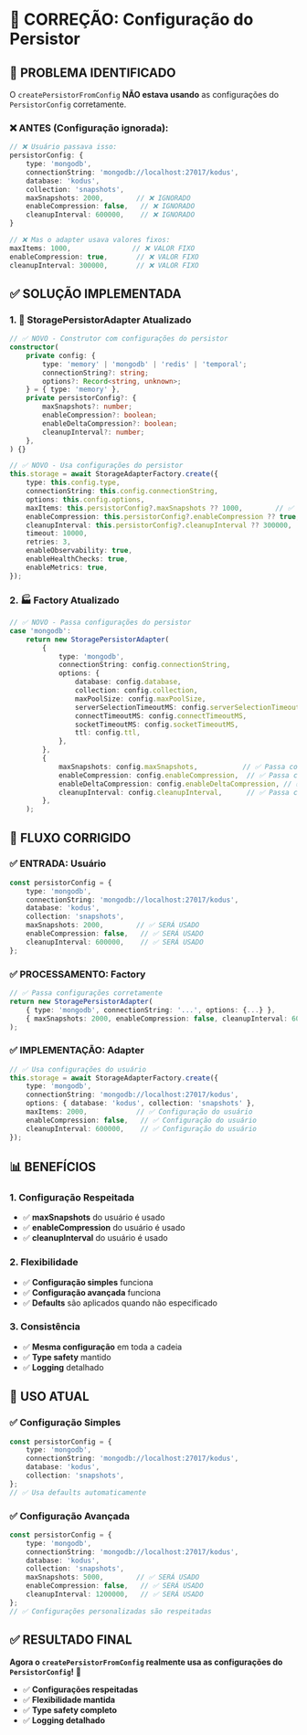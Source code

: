 # 🔧 CORREÇÃO: Configuração do Persistor

## 🚨 **PROBLEMA IDENTIFICADO**

O `createPersistorFromConfig` **NÃO estava usando** as configurações do `PersistorConfig` corretamente.

### **❌ ANTES (Configuração ignorada):**

```typescript
// ❌ Usuário passava isso:
persistorConfig: {
    type: 'mongodb',
    connectionString: 'mongodb://localhost:27017/kodus',
    database: 'kodus',
    collection: 'snapshots',
    maxSnapshots: 2000,        // ❌ IGNORADO
    enableCompression: false,   // ❌ IGNORADO
    cleanupInterval: 600000,    // ❌ IGNORADO
}

// ❌ Mas o adapter usava valores fixos:
maxItems: 1000,               // ❌ VALOR FIXO
enableCompression: true,       // ❌ VALOR FIXO  
cleanupInterval: 300000,       // ❌ VALOR FIXO
```

## ✅ **SOLUÇÃO IMPLEMENTADA**

### **1. 🔧 StoragePersistorAdapter Atualizado**

```typescript
// ✅ NOVO - Construtor com configurações do persistor
constructor(
    private config: {
        type: 'memory' | 'mongodb' | 'redis' | 'temporal';
        connectionString?: string;
        options?: Record<string, unknown>;
    } = { type: 'memory' },
    private persistorConfig?: {
        maxSnapshots?: number;
        enableCompression?: boolean;
        enableDeltaCompression?: boolean;
        cleanupInterval?: number;
    },
) {}

// ✅ NOVO - Usa configurações do persistor
this.storage = await StorageAdapterFactory.create({
    type: this.config.type,
    connectionString: this.config.connectionString,
    options: this.config.options,
    maxItems: this.persistorConfig?.maxSnapshots ?? 1000,        // ✅ Usa configuração
    enableCompression: this.persistorConfig?.enableCompression ?? true,  // ✅ Usa configuração
    cleanupInterval: this.persistorConfig?.cleanupInterval ?? 300000,    // ✅ Usa configuração
    timeout: 10000,
    retries: 3,
    enableObservability: true,
    enableHealthChecks: true,
    enableMetrics: true,
});
```

### **2. 🏭 Factory Atualizado**

```typescript
// ✅ NOVO - Passa configurações do persistor
case 'mongodb':
    return new StoragePersistorAdapter(
        {
            type: 'mongodb',
            connectionString: config.connectionString,
            options: {
                database: config.database,
                collection: config.collection,
                maxPoolSize: config.maxPoolSize,
                serverSelectionTimeoutMS: config.serverSelectionTimeoutMS,
                connectTimeoutMS: config.connectTimeoutMS,
                socketTimeoutMS: config.socketTimeoutMS,
                ttl: config.ttl,
            },
        },
        {
            maxSnapshots: config.maxSnapshots,           // ✅ Passa configuração
            enableCompression: config.enableCompression,  // ✅ Passa configuração
            enableDeltaCompression: config.enableDeltaCompression, // ✅ Passa configuração
            cleanupInterval: config.cleanupInterval,      // ✅ Passa configuração
        },
    );
```

## 🎯 **FLUXO CORRIGIDO**

### **✅ ENTRADA: Usuário**
```typescript
const persistorConfig = {
    type: 'mongodb',
    connectionString: 'mongodb://localhost:27017/kodus',
    database: 'kodus',
    collection: 'snapshots',
    maxSnapshots: 2000,        // ✅ SERÁ USADO
    enableCompression: false,   // ✅ SERÁ USADO
    cleanupInterval: 600000,    // ✅ SERÁ USADO
};
```

### **✅ PROCESSAMENTO: Factory**
```typescript
// ✅ Passa configurações corretamente
return new StoragePersistorAdapter(
    { type: 'mongodb', connectionString: '...', options: {...} },
    { maxSnapshots: 2000, enableCompression: false, cleanupInterval: 600000 }
);
```

### **✅ IMPLEMENTAÇÃO: Adapter**
```typescript
// ✅ Usa configurações do usuário
this.storage = await StorageAdapterFactory.create({
    type: 'mongodb',
    connectionString: 'mongodb://localhost:27017/kodus',
    options: { database: 'kodus', collection: 'snapshots' },
    maxItems: 2000,            // ✅ Configuração do usuário
    enableCompression: false,   // ✅ Configuração do usuário
    cleanupInterval: 600000,    // ✅ Configuração do usuário
});
```

## 📊 **BENEFÍCIOS**

### **1. Configuração Respeitada**
- ✅ **maxSnapshots** do usuário é usado
- ✅ **enableCompression** do usuário é usado
- ✅ **cleanupInterval** do usuário é usado

### **2. Flexibilidade**
- ✅ **Configuração simples** funciona
- ✅ **Configuração avançada** funciona
- ✅ **Defaults** são aplicados quando não especificado

### **3. Consistência**
- ✅ **Mesma configuração** em toda a cadeia
- ✅ **Type safety** mantido
- ✅ **Logging** detalhado

## 🚀 **USO ATUAL**

### **✅ Configuração Simples**
```typescript
const persistorConfig = {
    type: 'mongodb',
    connectionString: 'mongodb://localhost:27017/kodus',
    database: 'kodus',
    collection: 'snapshots',
};
// ✅ Usa defaults automaticamente
```

### **✅ Configuração Avançada**
```typescript
const persistorConfig = {
    type: 'mongodb',
    connectionString: 'mongodb://localhost:27017/kodus',
    database: 'kodus',
    collection: 'snapshots',
    maxSnapshots: 5000,        // ✅ SERÁ USADO
    enableCompression: false,   // ✅ SERÁ USADO
    cleanupInterval: 1200000,   // ✅ SERÁ USADO
};
// ✅ Configurações personalizadas são respeitadas
```

## ✅ **RESULTADO FINAL**

**Agora o `createPersistorFromConfig` realmente usa as configurações do `PersistorConfig`!** 🎯

- ✅ **Configurações respeitadas**
- ✅ **Flexibilidade mantida**
- ✅ **Type safety completo**
- ✅ **Logging detalhado** 
